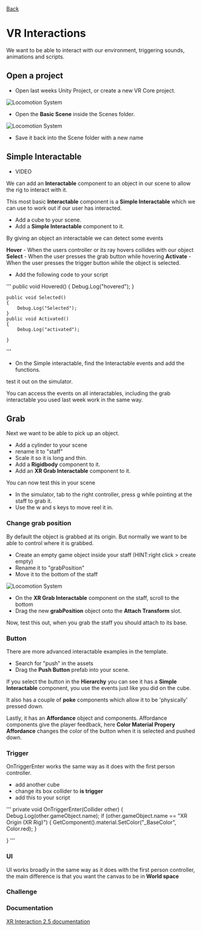 [Back](https://uwetom.github.io/media-production-worksheets)


# VR Interactions

We want to be able to interact with our environment, triggering sounds, animations and scripts.

## Open a project

- Open last weeks Unity Project, or create a new VR Core project.

![Locomotion System](https://uwetom.github.io/media-production-worksheets/wk17-vr-introduction/images/vr_core.jpg)

- Open the **Basic Scene** inside the Scenes folder.

![Locomotion System](https://uwetom.github.io/media-production-worksheets/wk17-vr-introduction/images/basic_scene.jpg)

- Save it back into the Scene folder with a new name

## Simple Interactable

- VIDEO

We can add an **Interactable** component to an object in our scene to allow the rig to interact with it.

This most basic **Interactable** component is a **Simple Interactable** which we can use to work out if our user has interacted.

- Add a cube to your scene.
- Add a **Simple Interactable** component to it.

By giving an object an interactable we can detect some events

**Hover** - When the users controller or its ray hovers collides with our object
**Select** - When the user presses the grab button while hovering
**Activate** - When the user presses the trigger button while the object is selected.


- Add the following code to your script

'''
public void Hovered()
    {
        Debug.Log("hovered");
    }

    public void Selected()
    {
        Debug.Log("Selected");
    }
    public void Activated()
    {
        Debug.Log("activated");

    }
'''

- On the Simple interactable, find the Interactable events and add the functions.


test it out on the simulator.

You can access the events on all interactables, including the grab interactable you used last week work in the same way.


## Grab

Next we want to be able to pick up an object.

- Add a cylinder to your scene
- rename it to "staff"
- Scale it so it is long and thin.
- Add a **Rigidbody** component to it.
- Add an **XR Grab Interactable** component to it.

You can now test this in your scene

- In the simulator, tab to the right controller, press g while pointing at the staff to grab it.
- Use the w and s keys to move reel it in.

### Change grab position

By default the object is grabbed at its origin. But normally we want to be able to control where it is grabbed.

- Create an empty game object inside your staff (HINT:right click > create empty)
- Rename it to "grabPosition"
- Move it to the bottom of the staff

![Locomotion System](https://uwetom.github.io/media-production-worksheets/wk17-vr-introduction/images/grab_position.jpg)

- On the **XR Grab Interactable** component on the staff, scroll to the bottom
- Drag the new **grabPosition** object onto the **Attach Transform** slot.

Now, test this out, when you grab the staff you should attach to its base.



### Button

There are more advanced interactable examples in the template.

- Search for "push" in the assets
- Drag the **Push Button** prefab into your scene.

If you select the button in the **Hierarchy** you can see it has a **Simple Interactable** component, you use the events just like you did on the cube.

It also has a couple of **poke** components which allow it to be 'physically' pressed down.

Lastly, it has an **Affordance** object and components. Affordance components give the player feedback, here **Color Material Propery Affordance** changes the color of the button when it is selected and pushed down.

### Trigger

OnTriggerEnter works the same way as it does with the first person controller.

- add another cube
- change its box collider to **is trigger**
- add this to your script

'''
     private void OnTriggerEnter(Collider other)
  {
      Debug.Log(other.gameObject.name);
      if (other.gameObject.name == "XR Origin (XR Rig)")
      {
         GetComponent<Renderer>().material.SetColor("_BaseColor", Color.red);
      }
    
  }
'''

### UI

UI works broadly in the same way as it does with the first person controller, the main difference is that you want the canvas to be in **World space**








### Challenge



### Documentation

[XR Interaction 2.5 documentation](https://docs.unity3d.com/Packages/com.unity.xr.interaction.toolkit@2.5/manual/samples-starter-assets.html)